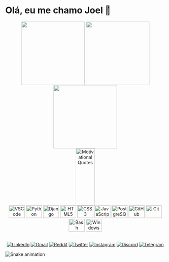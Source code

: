 <!-- APRESENTAÇÃO -->

# Olá, eu me chamo Joel 👋

<!-- Github STATS -->

<div align="center">

<a href="https://github.com/Joel-Rodrigues404" target="_blank" style="text-decoration: none;">
  <img height="200" align="center" src="https://github-readme-stats.vercel.app/api?username=Joel-Rodrigues404&theme=radical&rank_icon=github&show_icons=true&repo-private=true"/>
  <img height="200" align="center" src="https://github-readme-stats.vercel.app/api/top-langs?username=Joel-Rodrigues404&layout=compact&langs_count=8&card_width=320&theme=radical&"/>
  <br>
  <img height="200" align="center" src="https://github-readme-streak-stats.herokuapp.com/?user=Joel-Rodrigues404&theme=radical&hide_border=false&mode=weekly"/>
</a>

</div>

<div align="center">

  <img height="180em" width="60em" widthsrc="https://quotes-github-readme.vercel.app/api?type=horizontal&theme=radical&" alt="Motivational Quotes" />
  
</div>

<!-- MEUS PROJETOS -->

<!-- - **[Projeto 1: Meu Portfólio](https://github.com/Joel-Rodrigues404/meu-portfolio)**  
  Um portfólio online criado com HTML, CSS e JavaScript, onde exibo minhas habilidades e projetos.

- **[Projeto 2: Sistema de Gerenciamento](https://github.com/Joel-Rodrigues404/gerenciamento)**  
  Sistema web desenvolvido em Django e PostgreSQL para gerenciamento de tarefas.

- **[Projeto 3: Aplicativo Mobile](https://github.com/Joel-Rodrigues404/meu-app)**  
  Um aplicativo mobile desenvolvido com React Native para acompanhar hábitos diários. -->

<!-- - **[Projeto 1: Meu Portfólio](https://github.com/Joel-Rodrigues404/meu-portfolio)**  
  <img src="https://img.shields.io/badge/HTML-blue" alt="HTML"/> <img src="https://img.shields.io/badge/CSS-orange" alt="CSS"/>  
  Um portfólio online criado com HTML, CSS e JavaScript, onde exibo minhas habilidades e projetos. -->



<!-- CONTADOR DE VISUALIZAÇÕES -->

<!-- [![](https://visitcount.itsvg.in/api?id=Joel-Rodrigues404&icon=0&color=5)]() -->


<!-- TECNOLOGIAS QUE USO -->

<div align="center">
  <img src="https://cdn.jsdelivr.net/gh/devicons/devicon/icons/vscode/vscode-original.svg" alt="VSCode" height="40" width="50"/>
  <img src="https://cdn.jsdelivr.net/gh/devicons/devicon/icons/python/python-original.svg" alt="Python" height="40" width="50"/>
  <img src="https://cdn.jsdelivr.net/gh/devicons/devicon/icons/django/django-plain.svg" alt="Django" height="40" width="50"/>
  <img src="https://cdn.jsdelivr.net/gh/devicons/devicon/icons/html5/html5-plain.svg" alt="HTML5" height="40" width="50"/>
  <img src="https://cdn.jsdelivr.net/gh/devicons/devicon/icons/css3/css3-original.svg" alt="CSS3" height="40" width="50"/>
  <img src="https://cdn.jsdelivr.net/gh/devicons/devicon/icons/javascript/javascript-original.svg" alt="JavaScript" height="40" width="50"/>
  <img src="https://cdn.jsdelivr.net/gh/devicons/devicon/icons/postgresql/postgresql-original.svg" alt="PostgreSQL" height="40" width="50"/>
  <img src="https://cdn.jsdelivr.net/gh/devicons/devicon/icons/github/github-original.svg" alt="GitHub" height="40" width="50"/>
  <img src="https://cdn.jsdelivr.net/gh/devicons/devicon/icons/git/git-original.svg" alt="Git" height="40" width="50"/>
  <img src="https://cdn.jsdelivr.net/gh/devicons/devicon/icons/bash/bash-original.svg" alt="Bash" height="40" width="50"/>
  <img src="https://cdn.jsdelivr.net/gh/devicons/devicon/icons/windows8/windows8-original.svg" alt="Windows" height="40" width="50"/>
</div>

##

<!-- CONTATOS / REDES SOCIAIS -->

<div align="center">
  <a href="https://www.linkedin.com/in/joel-a-rodrigues/" target="_blank"><img src="https://img.shields.io/badge/-LinkedIn-%230077B5?style=for-the-badge&logo=linkedin&logoColor=white" alt="LinkedIn"/></a>
  <a href="mailto:joelsandersonrodrigues@gmail.com"><img src="https://img.shields.io/badge/-Gmail-%23333?style=for-the-badge&logo=gmail&logoColor=white" alt="Gmail"/></a>
  <a href="https://reddit.com/user/seu-perfil" target="_blank"><img src="https://img.shields.io/badge/Reddit-FF4500?style=for-the-badge&logo=reddit&logoColor=white" alt="Reddit"/></a>
  <a href="https://x.com/JoeLRodrigues__" target="_blank"><img src="https://img.shields.io/badge/Twitter-1DA1F2?style=for-the-badge&logo=twitter&logoColor=white" alt="Twitter"/></a>
  <a href="https://www.instagram.com/joel.rodrigues404/" target="_blank"><img src="https://img.shields.io/badge/Instagram-E4405F?style=for-the-badge&logo=instagram&logoColor=white" alt="Instagram"/></a>
  <a href="https://discord.gg/seu-servidor" target="_blank"><img src="https://img.shields.io/badge/Discord-7289DA?style=for-the-badge&logo=discord&logoColor=white" alt="Discord"/></a>
  <a href="https://t.me/seu-telegram" target="_blank"><img src="https://img.shields.io/badge/Telegram-2CA5E0?style=for-the-badge&logo=telegram&logoColor=white" alt="Telegram"/></a>
</div>

<!-- ANIMAÇÃO SNAKE -->

<!--< div align="center"><img src="https://github.com/Joel-Rodrigues404/Joel-Rodrigues404/blob/output/dist/github-snake-dark.svg" alt="Snake animation"></div>-->
![Snake animation](https://Joel-Rodrigues404.github.io/Joel-Rodrigues404/github-snake-dark.svg)
